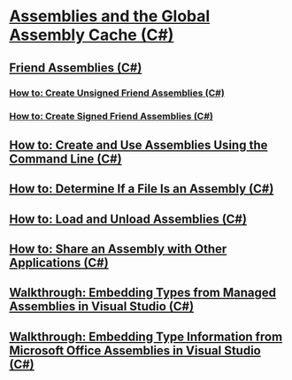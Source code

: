 # [Assemblies and the Global Assembly Cache (C#)](assemblies-and-the-global-assembly-cache.md)
## [Friend Assemblies (C#)](friend-assemblies.md)
### [How to: Create Unsigned Friend Assemblies (C#)](how-to-create-unsigned-friend-assemblies.md)
### [How to: Create Signed Friend Assemblies (C#)](how-to-create-signed-friend-assemblies.md)
## [How to: Create and Use Assemblies Using the Command Line (C#)](how-to-create-and-use-assemblies-using-the-command-line.md)
## [How to: Determine If a File Is an Assembly (C#)](how-to-determine-if-a-file-is-an-assembly.md)
## [How to: Load and Unload Assemblies (C#)](how-to-load-and-unload-assemblies.md)
## [How to: Share an Assembly with Other Applications (C#)](how-to-share-an-assembly-with-other-applications.md)
## [Walkthrough: Embedding Types from Managed Assemblies in Visual Studio (C#)](walkthrough-embedding-types-from-managed-assemblies-in-visual-studio.md)
## [Walkthrough: Embedding Type Information from Microsoft Office Assemblies in Visual Studio (C#)](walkthrough-embedding-type-information-from-microsoft-office-assemblies.md)
